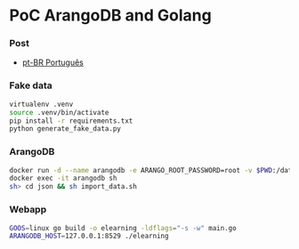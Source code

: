 # PoC ArangoDB and Golang

### Post

- [pt-BR Português](https://gustavohenrique.net/2019/08/banco-de-dados-em-grafo-com-arangodb-e-golang/)

### Fake data

```sh
virtualenv .venv
source .venv/bin/activate
pip install -r requirements.txt
python generate_fake_data.py
```

### ArangoDB

```sh
docker run -d --name arangodb -e ARANGO_ROOT_PASSWORD=root -v $PWD:/data --workdir=/data -p 8529:8529 arangodb
docker exec -it arangodb sh
sh> cd json && sh import_data.sh
```

### Webapp

```sh
GOOS=linux go build -o elearning -ldflags="-s -w" main.go
ARANGODB_HOST=127.0.0.1:8529 ./elearning
```

